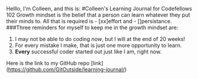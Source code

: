 Helllo, I'm Colleen, and this is:
#Colleen's Learning Journal for Codefellows 102
Growth mindset is the belief that a person can learn whatever they put their minds to. All that is required is - [xx]effort and - []persistance.
###Three reminders for myself to keep me in the growth mindset are:
1. I may not be able to do coding *now*, but I will at the end of 20 weeks!
2. For every mistake I make, that is just one more opportunity to learn.
3. **Every** successful coder started out just like I am, right now.

Here is the link to my GitHub repo
[link] (https://github.com/GitOutside/learning-journal/)
